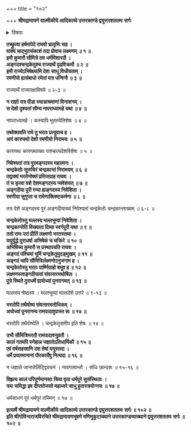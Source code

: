 +++
title = "१०२"

+++
**श्रीमद्रामायणे वाल्मीकीये आदिकाव्ये उत्तरकाण्डे द्व्युत्तरशततमः सर्गः**


<details><summary>विषयाः</summary>

भरत-वाक्य-श्रवण-तुष्टेन रामेण  
सौमित्रिं प्रति तत्-पुत्रयोर् अङ्गद--चन्द्र-केत्वोर्  
निवासाय देशान्वेषण-चोदने  
भरतेन रामं प्रति  
कारु-पथ-देश-स्थयोर् अङ्गदीय-चन्द्रकान्ताख्य--पुरयोर् वासार्हत्व-कथनम् ॥ १ ॥  

रामेणाङ्गदीय--चन्द्र-कान्ताख्य-पुरयोः  
क्रमेणाङ्गद--चन्द्र-केत्वोर् अभिषेक-करण-पूर्वकं प्रस्थापने  
तद्-अनुगताभ्यां सौमित्रि-भरताभ्यां  
तत्र संवत्सरम् अधिवासेन  
पुनर् अयोध्यां **प्रत्यागमनम्** ॥ २ ॥
</details>


**तच्छ्रुत्वा हर्षमापेदे राघवो भ्रातृभिः सह ।  
वाक्यं चाद्भुतसंकाशं तदा प्रोवाच लक्ष्मणम् ॥ १ ॥  
इमौ कुमारौ सौमित्रे तव धर्मविशारदौ ।  
अङ्गदश्चन्द्रकेतुश्च राज्यार्थे दृढविक्रमौ ॥ २ ॥  
इमौ राज्येऽभिषेक्ष्यामि देशः साधु विधीयताम् ।  
रमणीयो ह्यसंबाधो रमेतां यत्र धन्विनौ ॥ ३ ॥**

राज्यार्थे राज्यरक्षाविषये ॥ २-३ ॥

**न राज्ञो यत्र पीडा स्यान्नाश्रमाणां विनाशनम् ।  
स देशो दृश्यतां सौम्य नापराध्यामहे यथा ॥ ४ ॥**

नापराध्यामहे । कस्यापि भूतस्येतिशेषः ॥ ४ ॥

**तथोक्तवति रामे तु भरतः प्रत्युवाच ह ।  
अयं कारुपथो देशो रमणीयो निरामयः ॥ ५ ॥**

कारुपथः कारुपथाख्यः पाश्चात्यदेशविशेषः ॥ ५ ॥

**निवेश्यतां तत्र पुरमङ्गदस्य महात्मनः ।  
चन्द्रकेतोः सुरुचिरं चन्द्रकान्तं निरामयम् ॥ ६ ॥  
तद्वाक्यं भरतेनोक्तं प्रतिजग्राह राघवः ।  
तं च कृत्वा वशे देशमङ्गदस्य न्यवेशयत् ॥ ७ ॥  
अङ्गदीया पुरी रम्या ह्यङ्गदस्य निवेशिता ।  
रमणीया सुगुप्ता च रामेणाक्लिष्टकर्मणा ॥ ८ ॥**

तत्र देशे अङ्गदस्य पुरं अङ्गदीयाख्यं निवेश्यतां चन्द्रकेतोः चन्द्रकान्ताख्यम् ॥ ६-८ ॥

**चन्द्रकेतोस्तु मल्लस्य मल्लभूम्यां निवेशिता ।  
चन्द्रकान्तेति विख्याता दिव्या स्वर्गपुरी यथा ॥ ९ ॥  
ततो रामः परां प्रीतिं लक्ष्मणो भरतस्तथा ।  
ययुर्युद्धे दुराधर्षा अभिषेकं च चक्रिरे ॥ १० ॥  
अभिषिच्य कुमारौ स प्रस्थापयति राघवः ।  
अङ्गदं पश्चिमां भूमिं चन्द्रकेतुमुदङ्मुखम् ॥ ११ ॥  
अङ्गदं चापि सौमित्रिर्लक्ष्मणोऽनुजगाम ह ।  
चन्द्रकेतोस्तु भरतः पार्ष्णिग्राहो बभूव ह ॥ १२ ॥  
लक्ष्मणस्त्वङ्गदीयायां संवत्सरमथोषितः ।  
पुत्रे स्थिते दुराधर्षे ह्ययोध्यां पुनरागमत् ॥ १३ ॥**

मल्लस्य श्रेष्ठस्य । मल्लभूम्यां मल्लदेशे उत्तरे ॥ ९-१३ ॥

**भरतोपि तथैवोष्य संवत्सरमतोधिकम् ।  
अयोध्यां पुनरागम्य रामपादावुपास्त सः ॥ १४ ॥**

भरतोपि तथैवोष्येति । चन्द्रकेतुसमीप इति शेषः ॥ १४ ॥

**उभौ सौमित्रिभरतौ रामपादावनुव्रतौ ।  
कालं गतमपि स्नेहान्न जज्ञातेऽतिधार्मिकौ ॥ १५ ॥  
एवं वर्षसहस्राणि दश तेषां ययुस्तदा ।  
धर्मे प्रयतमानानां पौरकार्येषु नित्यदा ॥ १६ ॥**

न जज्ञाते जानातेर्लिट्द्विवचनं । नावगतवन्तौ । संधिः छान्दसः ॥ १५-१६ ॥

**विहृत्य कालं परिपूर्णमानसाः श्रिया वृता धर्मपुरे सुसंस्थिताः ।  
त्रयः समिद्धा इव दीप्ततेजसो महाध्वरे साधु हुतास्त्रयोग्नयः ॥ १७ ॥**

धर्मसाधनं पुरं धर्मपुरं तस्मिन् ॥ १७ ॥

**इत्यार्षे श्रीमद्रामायणे वाल्मीकीये आदिकाव्ये उत्तरकाण्डे द्व्युत्तरशततमः सर्गः ॥ १०२ ॥  
इति श्रीगोविन्दराजविरचिते श्रीमद्रामायणभूषणे मणिमुकुटाख्याने उत्तरकाण्डव्याख्याने द्व्युत्तरशततमः सर्गः ॥ १०२ ॥**
